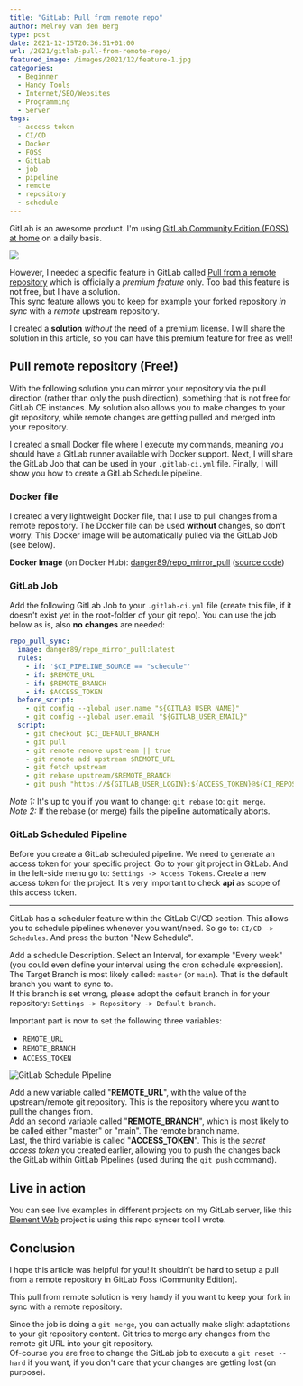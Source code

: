 ```yaml
---
title: "GitLab: Pull from remote repo"
author: Melroy van den Berg
type: post
date: 2021-12-15T20:36:51+01:00
url: /2021/gitlab-pull-from-remote-repo/
featured_image: /images/2021/12/feature-1.jpg
categories:
  - Beginner
  - Handy Tools
  - Internet/SEO/Websites
  - Programming
  - Server
tags:
  - access token
  - CI/CD
  - Docker
  - FOSS
  - GitLab
  - job
  - pipeline
  - remote
  - repository
  - schedule
---
```


GitLab is an awesome product. I'm using [GitLab Community Edition (FOSS) at home](https://gitlab.melroy.org) on a daily basis.

![](/images/2021/12/premium_to_free-1.png)

However, I needed a specific feature in GitLab called [Pull from a remote repository](https://docs.gitlab.com/ee/user/project/repository/mirror/pull.html) which is officially a _premium feature_ only. Too bad this feature is not free, but I have a solution.  
This sync feature allows you to keep for example your forked repository _in sync_ with a _remote_ upstream repository.

<!--more-->

I created a **solution** _without_ the need of a premium license. I will share the solution in this article, so you can have this premium feature for free as well!

## Pull remote repository (Free!)

With the following solution you can mirror your repository via the pull direction (rather than only the push direction), something that is not free for GitLab CE instances. My solution also allows you to make changes to your git repository, while remote changes are getting pulled and merged into your repository.

I created a small Docker file where I execute my commands, meaning you should have a GitLab runner available with Docker support. Next, I will share the GitLab Job that can be used in your `.gitlab-ci.yml` file. Finally, I will show you how to create a GitLab Schedule pipeline.

### Docker file

I created a very lightweight Docker file, that I use to pull changes from a remote repository. The Docker file can be used **without** changes, so don't worry. This Docker image will be automatically pulled via the GitLab Job (see below).

**Docker Image** (on Docker Hub): [danger89/repo_mirror_pull](https://hub.docker.com/r/danger89/repo_mirror_pull) ([source code](https://gitlab.melroy.org/melroy/repo_pull_sync_docker_image/-/blob/main/Dockerfile))

### GitLab Job

Add the following GitLab Job to your `.gitlab-ci.yml` file (create this file, if it doesn't exist yet in the root-folder of your git repo). You can use the job below as is, also **no** **changes** are needed:

```yaml
repo_pull_sync:
  image: danger89/repo_mirror_pull:latest
  rules:
    - if: '$CI_PIPELINE_SOURCE == "schedule"'
    - if: $REMOTE_URL
    - if: $REMOTE_BRANCH
    - if: $ACCESS_TOKEN
  before_script:
    - git config --global user.name "${GITLAB_USER_NAME}"
    - git config --global user.email "${GITLAB_USER_EMAIL}"
  script:
    - git checkout $CI_DEFAULT_BRANCH
    - git pull
    - git remote remove upstream || true
    - git remote add upstream $REMOTE_URL
    - git fetch upstream
    - git rebase upstream/$REMOTE_BRANCH
    - git push "https://${GITLAB_USER_LOGIN}:${ACCESS_TOKEN}@${CI_REPOSITORY_URL#*@}" "HEAD:${CI_DEFAULT_BRANCH}"
```

_Note 1:_ It's up to you if you want to change: `git rebase` to: `git merge`.  
_Note 2:_ If the rebase (or merge) fails the pipeline automatically aborts.

### GitLab Scheduled Pipeline

Before you create a GitLab scheduled pipeline. We need to generate an access token for your specific project. Go to your git project in GitLab. And in the left-side menu go to: `Settings -> Access Tokens`. Create a new access token for the project. It's very important to check **api** as scope of this access token.

---

GitLab has a scheduler feature within the GitLab CI/CD section. This allows you to schedule pipelines whenever you want/need. So go to: `CI/CD -> Schedules`. And press the button "New Schedule".

Add a schedule Description. Select an Interval, for example "Every week" (you could even define your interval using the cron schedule expression). The Target Branch is most likely called: `master` (or `main`). That is the default branch you want to sync to.  
If this branch is set wrong, please adopt the default branch in for your repository: `Settings -> Repository -> Default branch`.

Important part is now to set the following three variables:

- `REMOTE_URL`
- `REMOTE_BRANCH`
- `ACCESS_TOKEN`

![](/images/2021/12/schedule_pipeline.png "GitLab Schedule Pipeline")

Add a new variable called "**REMOTE_URL**", with the value of the upstream/remote git repository. This is the repository where you want to pull the changes from.  
Add an second variable called "**REMOTE_BRANCH**", which is most likely to be called either "master" or "main". The remote branch name.  
Last, the third variable is called "**ACCESS_TOKEN**". This is the _secret access token_ you created earlier, allowing you to push the changes back the GitLab within GitLab Pipelines (used during the `git push` command).

## Live in action

You can see live examples in different projects on my GitLab server, like this [Element Web](https://gitlab.melroy.org/melroy/element-web) project is using this repo syncer tool I wrote.

## Conclusion

I hope this article was helpful for you! It shouldn't be hard to setup a pull from a remote repository in GitLab Foss (Community Edition).

This pull from remote solution is very handy if you want to keep your fork in sync with a remote repository.

Since the job is doing a `git merge`, you can actually make slight adaptations to your git repository content. Git tries to merge any changes from the remote git URL into your git repository.  
Of-course you are free to change the GitLab job to execute a `git reset --hard` if you want, if you don't care that your changes are getting lost (on purpose).
